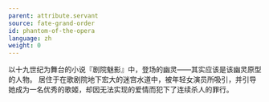 ```yaml
---
parent: attribute.servant
source: fate-grand-order
id: phantom-of-the-opera
language: zh
weight: 0
---
```


以十九世纪为舞台的小说『剧院魅影』中，登场的幽灵——其实应该是该幽灵原型的人物。
居住于在歌剧院地下宏大的迷宫水道中，被年轻女演员所吸引，并引导她成为一名优秀的歌姬，却因无法实现的爱情而犯下了连续杀人的罪行。
